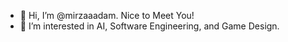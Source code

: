 - 👋 Hi, I’m @mirzaaadam. Nice to Meet You!
- 👀 I’m interested in AI, Software Engineering, and Game Design.

<!---
mirzaaadam/mirzaaadam is a ✨ special ✨ repository because its `README.md` (this file) appears on your GitHub profile.
You can click the Preview link to take a look at your changes.
--->
